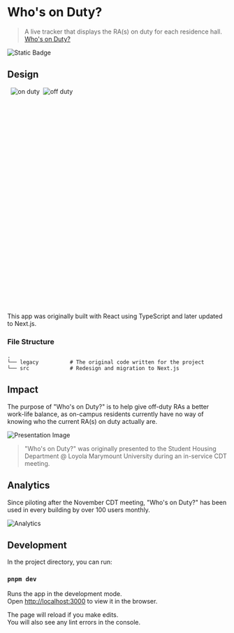 # Who's on Duty?

> A live tracker that displays the RA(s) on duty for each residence hall.
> [Who's on Duty?](https://whosonduty.vercel.app)

<img alt="Static Badge" src="https://img.shields.io/badge/made%20with%20%3C3%20at-lmu-red?style=flat&labelColor=%230076A5&color=%23AB0C2F">

## Design

<div style="display: flex; height: 500px; gap: 8px; margin: 8px;">
    <img alt="on duty" src="https://i.imgur.com/eK7CGTW.jpeg"/>
    <img alt="off duty" src="https://i.imgur.com/qyZo4RH.jpeg" />
</div>

This app was originally built with React using TypeScript and later updated to Next.js.

### File Structure

```
.
└── legacy          # The original code written for the project
└── src             # Redesign and migration to Next.js
```

## Impact

The purpose of "Who's on Duty?" is to help give off-duty RAs a better work-life balance, as on-campus residents currently have no way of knowing who the current RA(s) on duty actually are.

![Presentation Image](https://i.imgur.com/vzHl278.png)

> "Who's on Duty?" was originally presented to the Student Housing Department @ Loyola Marymount University during an in-service CDT meeting.

## Analytics

Since piloting after the November CDT meeting, "Who's on Duty?" has been used in every building by over 100 users monthly.

![Analytics](https://i.imgur.com/FPC1lNi.png)

## Development

In the project directory, you can run:

### `pnpm dev`

Runs the app in the development mode.\
Open [http://localhost:3000](http://localhost:3000) to view it in the browser.

The page will reload if you make edits.\
You will also see any lint errors in the console.
